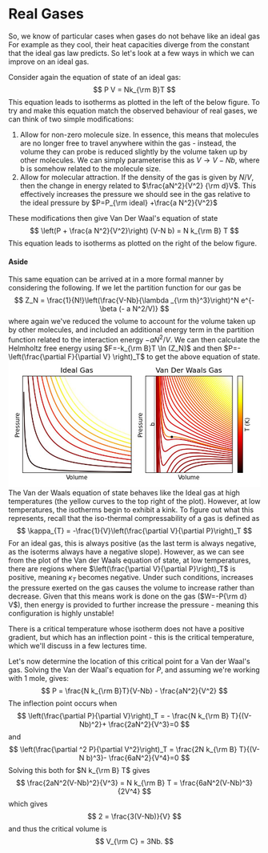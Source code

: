 # Real Gases
So, we know of particular cases when gases do not behave like an ideal gas For example as they cool, their heat capacities diverge from the constant that the ideal gas law predicts. So let's look at a few ways in which we can improve on an ideal gas. 

Consider again the equation of state of an ideal gas:
$$
P V = Nk_{\rm B}T
$$
This equation leads to isotherms as plotted in the left of the below figure. To try and make this equation match the observed behaviour of real gases, we can think of two simple modifications:

1. Allow for non-zero molecule size. In essence, this means that molecules are no longer free to travel anywhere within the gas - instead, the volume they can probe is reduced slightly by the volume taken up by other molecules. We can simply parameterise this as $V\to V-N b$, where b is somehow related to the molecule size.
2. Allow for molecular attraction. If the density of the gas is given by $N/V$, then the change in energy related to $\frac{aN^2}{V^2} {\rm d}V$. This effectively increases the pressure we should see in the gas relative to the ideal pressure by $P=P_{\rm ideal} +\frac{a N^2}{V^2}$

These modifications then give Van Der Waal's equation of state
$$
    \left(P + \frac{a N^2}{V^2}\right) (V-N b) = N k_{\rm B} T
$$
This equation leads to isotherms as plotted on the right of the below figure.

#### Aside
This same equation can be arrived at in a more formal manner by considering the following. If we let the partition function for our gas be
$$
    Z_N = \frac{1}{N!}\left(\frac{V-Nb}{\lambda _{\rm th}^3}\right)^N e^{- \beta (- a N^2/V)}
$$
where again we've reduced the volume to account for the volume taken up by other molecules, and included an additional energy term in the partition function related to the interaction energy $-a N^2/V$. We can then calculate the Helmholtz free energy using $F=-k_{\rm B}T \ln (Z_N)$ and then $P=-\left(\frac{\partial F}{\partial V} \right)_T$ to get the above equation of state.
![Isotherms](Figures/Isotherms.jpg)
The Van der Waals equation of state behaves like the Ideal gas at high temperatures (the yellow curves to the top right of the plot). However, at low temperatures, the isotherms begin to exhibit a kink. To figure out what this represents, recall that the iso-thermal compressability of a gas is defined as
$$
    \kappa_{T} = -\frac{1}{V}\left(\frac{\partial V}{\partial P}\right)_T
$$
For an ideal gas, this is always positive (as the last term is always negative, as the isoterms always have a negative slope). However, as we can see from the plot of the Van der Waals equation of state, at low temperatures, there are regions where $\left(\frac{\partial V}{\partial P}\right)_T$ is positive, meaning $\kappa_{T}$ becomes negative. Under such conditions, increases the pressure exerted on the gas causes the volume to increase rather than decrease. Given that this means work is done on the gas ($W=-P{\rm d} V$), then energy is provided to further increase the pressure - meaning this configuration is highly unstable!

There is a critical temperature whose isotherm does not have a positive gradient, but which has an inflection point - this is the critical temperature, which we'll discuss in a few lectures time.

Let's now determine the location of this critical point for a Van der Waal's gas. Solving the Van der Waal's equation for $P$, and assuming we're working with 1 mole, gives:
$$
    P = \frac{N k_{\rm B}T}{V-Nb} - \frac{aN^2}{V^2}
$$
The inflection point occurs when
$$
    \left(\frac{\partial P}{\partial V}\right)_T = - \frac{N k_{\rm B} T}{(V-Nb)^2}+ \frac{2aN^2}{V^3}=0
$$
and
$$
    \left(\frac{\partial ^2 P}{\partial V^2}\right)_T = \frac{2N k_{\rm B} T}{(V-N b)^3}- \frac{6aN^2}{V^4}=0
$$
Solving this both for $N k_{\rm B} T$ gives
$$
     \frac{2aN^2(V-Nb)^2}{V^3} = N k_{\rm B} T = \frac{6aN^2(V-Nb)^3}{2V^4}
$$
which gives
$$
    2 = \frac{3(V-Nb)}{V}
$$
and thus the critical volume is
$$
    V_{\rm C} = 3Nb.
$$